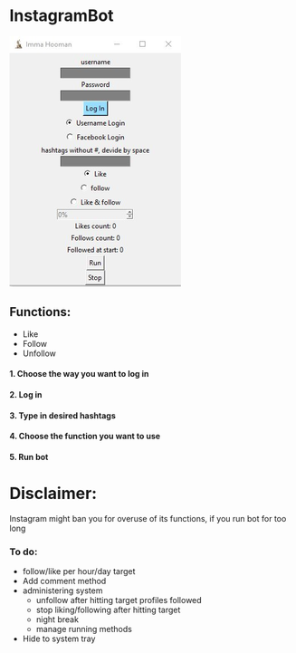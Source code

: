 # InstagramBot
![Prewiew](/window.jpg) 
## Functions:
  * Like 
  * Follow
  * Unfollow
#### 1. Choose the way you want to log in
#### 2. Log in 
#### 3. Type in desired hashtags
#### 4. Choose the function you want to use
#### 5. Run bot

# Disclaimer:
Instagram might ban you for overuse of its functions, if you run bot for too long


### To do:
  * follow/like per hour/day target
  * Add comment method
  * administering system
    - unfollow after hitting target profiles followed
    - stop liking/following after hitting target
    - night break
    - manage running methods
  * Hide to system tray
 

